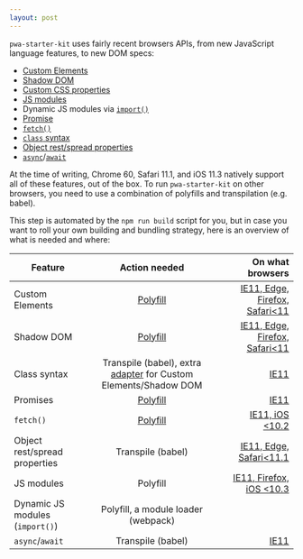 ```yaml
---
layout: post
---
```

`pwa-starter-kit` uses fairly recent browsers APIs, from new JavaScript language features, to new DOM specs:
- [Custom Elements](https://developer.mozilla.org/en-US/docs/Web/API/Window/customElements)
- [Shadow DOM](https://developer.mozilla.org/en-US/docs/Web/API/Element/attachShadow)
- [Custom CSS properties](https://developer.mozilla.org/en-US/docs/Web/CSS/Using_CSS_variables)
- [JS modules](https://developer.mozilla.org/en-US/docs/Web/JavaScript/Reference/Statements/import)
- Dynamic JS modules via [`import()`](https://github.com/tc39/proposal-dynamic-import)
- [Promise](https://developer.mozilla.org/en-US/docs/Web/JavaScript/Reference/Global_Objects/Promise)
- [`fetch()`](https://developer.mozilla.org/en-US/docs/Web/API/WindowOrWorkerGlobalScope/fetch)
- [`class` syntax](https://developer.mozilla.org/en-US/docs/Web/JavaScript/Reference/Classes)
- [Object rest/spread properties](https://github.com/tc39/proposal-object-rest-spread)
- [`async`](https://developer.mozilla.org/en-US/docs/Web/JavaScript/Reference/Statements/async_function)/[`await`](https://developer.mozilla.org/en-US/docs/Web/JavaScript/Reference/Operators/await)

At the time of writing, Chrome 60, Safari 11.1, and iOS 11.3 natively support all of these features, out of the box. To run `pwa-starter-kit` on other browsers, you need to use a combination of polyfills and transpilation (e.g. babel). 

This step is automated by the `npm run build` script for you, but in case you want to roll your own building and bundling strategy, here is an overview of what is needed and where:

Feature  | Action needed | On what browsers|
 ------------ | :-----------: | -----------: |
Custom Elements | [Polyfill](https://github.com/webcomponents/webcomponentsjs) | [IE11, Edge, Firefox, Safari<11](https://caniuse.com/#feat=custom-elementsv1) |
Shadow DOM | [Polyfill](https://github.com/webcomponents/webcomponentsjs) | [IE11, Edge, Firefox, Safari<11](https://caniuse.com/#feat=shadowdomv1)|
Class syntax | Transpile (babel), extra [adapter](https://github.com/webcomponents/webcomponentsjs#custom-elements-es5-adapterjs) for Custom Elements/Shadow DOM | [IE11](https://caniuse.com/#feat=es6-class) |
Promises | [Polyfill](https://github.com/stefanpenner/es6-promise)| [IE11](https://caniuse.com/#feat=promises) |
`fetch()`  |   [Polyfill](https://github.com/github/fetch)   |         [IE11, iOS <10.2](https://caniuse.com/#feat=fetch) |
Object rest/spread properties |   Transpile (babel)    | [IE11, Edge, Safari<11.1](http://kangax.github.io/compat-table/es2016plus/#test-object_rest/spread_properties) |
JS modules | Polyfill | [IE11, Firefox, iOS <10.3](https://caniuse.com/#feat=es6-module) |
Dynamic JS modules (`import()`) | Polyfill, a module loader (webpack) | |
`async`/`await` | Transpile (babel) | [IE11](https://caniuse.com/#feat=async-functions)|

